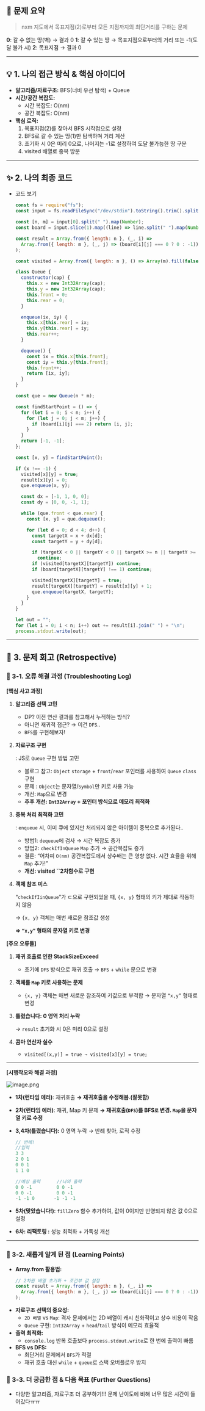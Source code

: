 ## 📝 문제 요약

> nxm 지도에서 목표지점(2)로부터 모든 지점까지의 최단거리를 구하는 문제

**0**: 갈 수 없는 땅(벽) → 결과 0
**1**: 갈 수 있는 땅 → 목표지점으로부터의 거리 또는 -1(도달 불가 시)
**2**: 목표지점 → 결과 0

>

---

## 💡 1. 나의 접근 방식 & 핵심 아이디어

- **알고리즘/자료구조:** BFS(너비 우선 탐색) + Queue
- **시간/공간 복잡도:**
  - 시간 복잡도: O(nm)
  - 공간 복잡도: O(nm)
- **핵심 로직:**
  1. 목표지점(2)를 찾아서 BFS 시작점으로 설정
  2. BFS로 갈 수 있는 땅(1)만 탐색하며 거리 계산
  3. 초기화 시 0은 미리 0으로, 나머지는 -1로 설정하여 도달 불가능한 땅 구분
  4. visited 배열로 중복 방문

---

## ✨ 2. 나의 최종 코드

- 코드 보기

  ```jsx
  const fs = require("fs");
  const input = fs.readFileSync("/dev/stdin").toString().trim().split("\n");

  const [n, m] = input[0].split(" ").map(Number);
  const board = input.slice(1).map((line) => line.split(" ").map(Number));

  const result = Array.from({ length: n }, (_, i) =>
    Array.from({ length: m }, (_, j) => (board[i][j] === 0 ? 0 : -1))
  );

  const visited = Array.from({ length: n }, () => Array(m).fill(false));

  class Queue {
    constructor(cap) {
      this.x = new Int32Array(cap);
      this.y = new Int32Array(cap);
      this.front = 0;
      this.rear = 0;
    }

    enqueue(ix, iy) {
      this.x[this.rear] = ix;
      this.y[this.rear] = iy;
      this.rear++;
    }

    dequeue() {
      const ix = this.x[this.front];
      const iy = this.y[this.front];
      this.front++;
      return [ix, iy];
    }
  }

  const que = new Queue(n * m);

  const findStartPoint = () => {
    for (let i = 0; i < n; i++) {
      for (let j = 0; j < m; j++) {
        if (board[i][j] === 2) return [i, j];
      }
    }
    return [-1, -1];
  };

  const [x, y] = findStartPoint();

  if (x !== -1) {
    visited[x][y] = true;
    result[x][y] = 0;
    que.enqueue(x, y);

    const dx = [-1, 1, 0, 0];
    const dy = [0, 0, -1, 1];

    while (que.front < que.rear) {
      const [x, y] = que.dequeue();

      for (let d = 0; d < 4; d++) {
        const targetX = x + dx[d];
        const targetY = y + dy[d];

        if (targetX < 0 || targetY < 0 || targetX >= n || targetY >= m)
          continue;
        if (visited[targetX][targetY]) continue;
        if (board[targetX][targetY] !== 1) continue;

        visited[targetX][targetY] = true;
        result[targetX][targetY] = result[x][y] + 1;
        que.enqueue(targetX, targetY);
      }
    }
  }

  let out = "";
  for (let i = 0; i < n; i++) out += result[i].join(" ") + "\n";
  process.stdout.write(out);
  ```

---

## 🤔 3. 문제 회고 (Retrospective)

### 🐾 3-1. 오류 해결 과정 (Troubleshooting Log)

**[핵심 사고 과정]**

1. **알고리즘 선택 고민**
   - DP? 이전 연산 결과를 참고해서 누적하는 방식?
   - 아니면 재귀적 접근? → 이건 `DFS`..
   - `BFS`를 구현해보자!
2. **자료구조 구현**

   : JS로 `Queue` 구현 방법 고민

   - 블로그 참고: `Object` `storage` + `front`/`rear` 포인터를 사용하여 `Queue` `class` 구현
   - 문제 : `Object`는 문자열/`Symbol`만 키로 사용 가능
   - 개선: `Map`으로 변경
   - **추후 개선: `Int32Array` + 포인터 방식으로 메모리 최적화**

3. **중복 처리 최적화 고민**

   : `enqueue` 시, 이미 큐에 있지만 처리되지 않은 아이템이 중복으로 추가된다..

   - 방법1: `dequeue`에 검사 → 시간 복잡도 증가
   - 방법2: `checkIfInQueue` `Map` 추가 → 공간복잡도 증가
   - 결론: “어차피 `O(nm)` 공간복잡도에서 상수배는 큰 영향 없다. 시간 효율을 위해 `Map` 추가!”
   - **개선: visited ``2차함수로 구현**

4. **객체 참조 미스**

   “`checkIfIinQueue`”가 ㄷ으로 구현되었을 때, `{x, y}` 형태의 키가 제대로 작동하지 않음

   → `{x, y}` 객체는 매번 새로운 참조값 생성

   **⇒ `“x,y”` 형태의 문자열 키로 변경**

**[주요 오류들]**

1. **재귀 호출로 인한 StackSizeExceed**
   - 초기에 `DFS` 방식으로 재귀 호출 → `BFS` + `while` 문으로 변경
2. **객체를 `Map` 키로 사용하는 문제**
   - `{x, y}` 객체는 매번 새로운 참조하여 키값으로 부적합 → 문자열 `“x,y”` 형태로 변경
3. **틀렸습니다: 0 영역 처리 누락**

   → `result` 초기화 시 0은 미리 0으로 설정

4. **콤마 연산자 실수**
   - `visited[(x,y)] = true → visited[x][y] = true;`

---

**[시행착오와 해결 과정]**

![image.png](attachment:d7659eec-6c82-4f93-84c9-0c4913aff038:image.png)

- **1차(런타임 에러)**: 재귀호출
  **→ 재귀호출을 수정해봄.(잘못함)**
- **2차(런타임 에러)**: 재귀, Map 키 문제
  **→ 재귀호출(`DFS`)를 BFS`로` 변경. `Map`을 문자열 키로 수정**
- **3,4차(틀렸습니다):** 0 영역 누락
  → 반례 찾아, 로직 수정

  ```jsx
  // 반례!
  //입력
  3 3
  2 0 1
  0 0 1
  1 1 0

  //예상 출력      //나의 출력
  0 0 -1         0 0 -1
  0 0 -1         0 0 -1
  -1 -1 0       -1 -1 -1
  ```

- **5차(맞았습니다!)**: `fillZero` 함수 추가하여, 값이 0이지만 반영되지 않은 값 0으로 설정
- **6차: 리팩토링 :** 성능 최적화 + 가독성 개선

---

### **🌱 3-2. 새롭게 알게 된 점 (Learning Points)**

- **Array.from 활용법:**
  ```jsx
  // 2차원 배열 초기화 + 조건부 값 설정
  const result = Array.from({ length: n }, (_, i) =>
    Array.from({ length: m }, (_, j) => (board[i][j] === 0 ? 0 : -1))
  );
  ```
- **자료구조 선택의 중요성:**
  - `2D 배열` vs `Map`: 격자 문제에서는 2D 배열이 캐시 친화적이고 상수 비용이 작음
  - `Queue` 구현: `Int32Array` + `head`/`tail` 방식이 메모리 효율적
- **출력 최적화:**
  - `console.log` 반복 호출보다 `process.stdout.write`로 한 번에 출력이 빠름
- **BFS vs DFS:**
  - 최단거리 문제에서 `BFS`가 적절
  - 재귀 호출 대신 `while` + `queue`로 스택 오버플로우 방지

### 🧐 3-3. 더 궁금한 점 & 다음 목표 (Further Questions)

- 다양한 알고리즘, 자료구조 더 공부하기!!!
  문제 난이도에 비해 너무 많은 시간이 들어갔다ㅠㅠ
